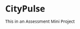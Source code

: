 # CityPulse
This in an Assessment Mini Project



<!DOCTYPE html>
<html lang="en">
<head>
    <meta charset="UTF-8">
    <meta name="viewport" content="width=device-width, initial-scale=1.0">
    <title>City Pulse – Local Events Explorer</title>
    <link rel="stylesheet" href="https://cdnjs.cloudflare.com/ajax/libs/font-awesome/6.4.0/css/all.min.css">
    <style>
        * {
            margin: 0;
            padding: 0;
            box-sizing: border-box;
            font-family: 'Segoe UI', Tahoma, Geneva, Verdana, sans-serif;
        }

        body {
            background-color: #f5f7fa;
            color: #333;
            transition: all 0.3s ease;
        }

        body.rtl {
            direction: rtl;
        }

        .app {
            max-width: 1200px;
            margin: 0 auto;
            padding: 20px;
        }

        header {
            display: flex;
            justify-content: space-between;
            align-items: center;
            padding: 15px 0;
            border-bottom: 1px solid #e1e4e8;
            margin-bottom: 30px;
        }

        .logo {
            display: flex;
            align-items: center;
            gap: 10px;
        }

        .logo i {
            color: #4a6cf7;
            font-size: 28px;
        }

        .logo h1 {
            font-size: 24px;
            font-weight: 700;
            color: #2d3748;
        }

        .nav-buttons {
            display: flex;
            gap: 15px;
        }

        .btn {
            padding: 10px 20px;
            border: none;
            border-radius: 8px;
            cursor: pointer;
            font-weight: 600;
            transition: all 0.2s ease;
        }

        .btn-primary {
            background-color: #4a6cf7;
            color: white;
        }

        .btn-primary:hover {
            background-color: #3859e3;
        }

        .btn-outline {
            background-color: transparent;
            border: 1px solid #4a6cf7;
            color: #4a6cf7;
        }

        .btn-outline:hover {
            background-color: #4a6cf7;
            color: white;
        }

        .search-container {
            background-color: white;
            padding: 25px;
            border-radius: 12px;
            box-shadow: 0 4px 12px rgba(0, 0, 0, 0.1);
            margin-bottom: 30px;
        }

        .search-title {
            font-size: 22px;
            margin-bottom: 20px;
            color: #2d3748;
        }

        .search-form {
            display: flex;
            gap: 15px;
            flex-wrap: wrap;
        }

        .form-group {
            flex: 1;
            min-width: 250px;
        }

        .form-group label {
            display: block;
            margin-bottom: 8px;
            font-weight: 600;
            color: #4a5568;
        }

        .form-control {
            width: 100%;
            padding: 12px 15px;
            border: 1px solid #e1e4e8;
            border-radius: 8px;
            font-size: 16px;
        }

        .events-container {
            display: grid;
            grid-template-columns: repeat(auto-fill, minmax(300px, 1fr));
            gap: 25px;
            margin-bottom: 40px;
        }

        .event-card {
            background-color: white;
            border-radius: 12px;
            overflow: hidden;
            box-shadow: 0 4px 12px rgba(0, 0, 0, 0.1);
            transition: transform 0.3s ease;
        }

        .event-card:hover {
            transform: translateY(-5px);
        }

        .event-image {
            height: 180px;
            width: 100%;
            object-fit: cover;
        }

        .event-content {
            padding: 20px;
        }

        .event-title {
            font-size: 18px;
            font-weight: 700;
            margin-bottom: 10px;
            color: #2d3748;
        }

        .event-details {
            color: #718096;
            margin-bottom: 15px;
            font-size: 14px;
        }

        .event-details div {
            margin-bottom: 5px;
            display: flex;
            align-items: center;
            gap: 8px;
        }

        .event-actions {
            display: flex;
            justify-content: space-between;
            align-items: center;
        }

        .favorite-btn {
            background: none;
            border: none;
            font-size: 20px;
            cursor: pointer;
            color: #cbd5e0;
            transition: color 0.2s ease;
        }

        .favorite-btn.active {
            color: #e53e3e;
        }

        .event-detail-container {
            background-color: white;
            border-radius: 12px;
            overflow: hidden;
            box-shadow: 0 4px 12px rgba(0, 0, 0, 0.1);
            margin-bottom: 30px;
        }

        .event-detail-image {
            width: 100%;
            height: 350px;
            object-fit: cover;
        }

        .event-detail-content {
            padding: 30px;
        }

        .event-detail-title {
            font-size: 28px;
            margin-bottom: 15px;
            color: #2d3748;
        }

        .event-detail-info {
            display: grid;
            grid-template-columns: repeat(auto-fit, minmax(250px, 1fr));
            gap: 20px;
            margin-bottom: 30px;
        }

        .event-detail-info div {
            display: flex;
            flex-direction: column;
            gap: 8px;
        }

        .info-label {
            font-weight: 600;
            color: #4a5568;
        }

        .map-container {
            height: 300px;
            margin-top: 20px;
            background-color: #e2e8f0;
            border-radius: 8px;
            display: flex;
            align-items: center;
            justify-content: center;
            color: #718096;
        }

        .profile-container {
            background-color: white;
            border-radius: 12px;
            padding: 30px;
            box-shadow: 0 4px 12px rgba(0, 0, 0, 0.1);
        }

        .profile-header {
            display: flex;
            align-items: center;
            gap: 20px;
            margin-bottom: 30px;
        }

        .profile-avatar {
            width: 100px;
            height: 100px;
            border-radius: 50%;
            background-color: #4a6cf7;
            display: flex;
            align-items: center;
            justify-content: center;
            color: white;
            font-size: 40px;
        }

        .profile-name {
            font-size: 24px;
            font-weight: 700;
            color: #2d3748;
        }

        .profile-email {
            color: #718096;
        }

        .profile-section {
            margin-bottom: 30px;
        }

        .section-title {
            font-size: 20px;
            font-weight: 600;
            margin-bottom: 15px;
            color: #2d3748;
            padding-bottom: 10px;
            border-bottom: 1px solid #e1e4e8;
        }

        .auth-container {
            max-width: 450px;
            margin: 50px auto;
            background-color: white;
            padding: 30px;
            border-radius: 12px;
            box-shadow: 0 4px 12px rgba(0, 0, 0, 0.1);
        }

        .auth-title {
            text-align: center;
            font-size: 24px;
            margin-bottom: 25px;
            color: #2d3748;
        }

        .auth-form {
            display: flex;
            flex-direction: column;
            gap: 20px;
        }

        .auth-options {
            display: flex;
            justify-content: space-between;
            align-items: center;
            margin-top: 20px;
        }

        .biometric-btn {
            display: flex;
            align-items: center;
            gap: 8px;
            background: none;
            border: none;
            color: #4a6cf7;
            cursor: pointer;
            font-weight: 600;
        }

        .hidden {
            display: none;
        }

        .language-selector {
            display: flex;
            align-items: center;
            gap: 10px;
            background-color: #edf2f7;
            padding: 8px 15px;
            border-radius: 20px;
            font-weight: 600;
            color: #4a5568;
            cursor: pointer;
        }

        .tab-container {
            display: flex;
            gap: 10px;
            margin-bottom: 20px;
        }

        .tab {
            padding: 10px 20px;
            border-radius: 8px;
            cursor: pointer;
            font-weight: 600;
            background-color: #e2e8f0;
            color: #4a5568;
        }

        .tab.active {
            background-color: #4a6cf7;
            color: white;
        }

        @media (max-width: 768px) {
            .search-form {
                flex-direction: column;
            }
            
            .events-container {
                grid-template-columns: 1fr;
            }
            
            .nav-buttons {
                flex-direction: column;
                gap: 10px;
            }
        }
    </style>
</head>
<body>
    <div id="root">
        <!-- React will render here -->
    </div>

    <!-- React, ReactDOM, and Babel for JSX processing -->
    <script src="https://unpkg.com/react@18/umd/react.development.js"></script>
    <script src="https://unpkg.com/react-dom@18/umd/react-dom.development.js"></script>
    <script src="https://unpkg.com/@babel/standalone/babel.min.js"></script>

    <script type="text/babel">
        // Mock data for events
        const mockEvents = [
            {
                id: 1,
                title: "Summer Music Festival",
                date: "June 15, 2023",
                time: "2:00 PM - 10:00 PM",
                venue: "City Park Amphitheater",
                category: "Music",
                description: "Join us for the annual summer music festival featuring local and international artists across multiple stages.",
                image: "https://via.placeholder.com/400x200?text=Summer+Music+Festival",
                isFavorite: false
            },
            {
                id: 2,
                title: "Tech Conference 2023",
                date: "July 22, 2023",
                time: "9:00 AM - 6:00 PM",
                venue: "Convention Center",
                category: "Technology",
                description: "A full-day conference featuring talks from industry leaders on the latest trends in technology and innovation.",
                image: "https://via.placeholder.com/400x200?text=Tech+Conference",
                isFavorite: false
            },
            {
                id: 3,
                title: "Food & Wine Expo",
                date: "August 5, 2023",
                time: "12:00 PM - 8:00 PM",
                venue: "Downtown Expo Hall",
                category: "Food & Drink",
                description: "Sample culinary delights from top chefs and wineries from around the region.",
                image: "https://via.placeholder.com/400x200?text=Food+Wine+Expo",
                isFavorite: false
            },
            {
                id: 4,
                title: "Marathon Race",
                date: "September 10, 2023",
                time: "7:00 AM - 12:00 PM",
                venue: "City Streets",
                category: "Sports",
                description: "Annual city marathon with routes through downtown and along the waterfront. All skill levels welcome.",
                image: "https://via.placeholder.com/400x200?text=Marathon",
                isFavorite: false
            },
            {
                id: 5,
                title: "Art Exhibition",
                date: "October 18, 2023",
                time: "10:00 AM - 6:00 PM",
                venue: "Modern Art Museum",
                category: "Art",
                description: "Exhibition featuring works from contemporary artists exploring themes of identity and place.",
                image: "https://via.placeholder.com/400x200?text=Art+Exhibition",
                isFavorite: false
            },
            {
                id: 6,
                title: "Comedy Night",
                date: "November 5, 2023",
                time: "8:00 PM - 11:00 PM",
                venue: "Laugh Factory",
                category: "Comedy",
                description: "An evening of stand-up comedy featuring top comedians from across the country.",
                image: "https://via.placeholder.com/400x200?text=Comedy+Night",
                isFavorite: false
            }
        ];

        // Context for state management
        const AppContext = React.createContext();

        // Custom hook for using context
        function useApp() {
            const context = React.useContext(AppContext);
            if (!context) {
                throw new Error('useApp must be used within an AppProvider');
            }
            return context;
        }

        // App Provider Component
        function AppProvider({ children }) {
            const [currentScreen, setCurrentScreen] = React.useState('splash');
            const [isRTL, setIsRTL] = React.useState(false);
            const [user, setUser] = React.useState(null);
            const [events, setEvents] = React.useState([]);
            const [favorites, setFavorites] = React.useState([]);
            const [activeTab, setActiveTab] = React.useState('all');

            // Load data from localStorage on initial render
            React.useEffect(() => {
                const userData = localStorage.getItem('user');
                const favData = localStorage.getItem('favorites');
                const langSetting = localStorage.getItem('isRTL');
                
                if (userData) {
                    setUser(JSON.parse(userData));
                }
                
                if (favData) {
                    setFavorites(JSON.parse(favData));
                }
                
                if (langSetting) {
                    setIsRTL(langSetting === 'true');
                }
                
                // Simulate splash screen
                setTimeout(() => {
                    if (!userData) {
                        setCurrentScreen('login');
                    } else {
                        setCurrentScreen('home');
                        setEvents(mockEvents);
                    }
                }, 2000);
            }, []);

            // Toggle language direction
            const toggleLanguage = () => {
                setIsRTL(prev => {
                    localStorage.setItem('isRTL', !prev);
                    return !prev;
                });
            };

            // Navigate to different screens
            const navigateTo = (screen) => {
                setCurrentScreen(screen);
            };

            // Login function
            const login = (email, password) => {
                // Mock authentication
                const userData = { name: 'John Doe', email };
                setUser(userData);
                localStorage.setItem('user', JSON.stringify(userData));
                setCurrentScreen('home');
                setEvents(mockEvents);
            };

            // Logout function
            const logout = () => {
                setUser(null);
                localStorage.removeItem('user');
                setCurrentScreen('login');
            };

            // Toggle favorite status
            const toggleFavorite = (eventId) => {
                setFavorites(prev => {
                    let newFavorites;
                    if (prev.includes(eventId)) {
                        newFavorites = prev.filter(id => id !== eventId);
                    } else {
                        newFavorites = [...prev, eventId];
                    }
                    localStorage.setItem('favorites', JSON.stringify(newFavorites));
                    return newFavorites;
                });
            };

            // Search events
            const searchEvents = (keyword, city) => {
                // In a real app, this would be an API call
                const filteredEvents = mockEvents.filter(event => 
                    event.title.toLowerCase().includes(keyword.toLowerCase()) && 
                    event.venue.toLowerCase().includes(city.toLowerCase())
                );
                setEvents(filteredEvents);
            };

            const value = {
                currentScreen,
                isRTL,
                user,
                events,
                favorites,
                activeTab,
                setActiveTab,
                toggleLanguage,
                navigateTo,
                login,
                logout,
                toggleFavorite,
                searchEvents
            };

            return (
                <AppContext.Provider value={value}>
                    {children}
                </AppContext.Provider>
            );
        }

        // Header Component
        function Header({ title, showBackButton = false }) {
            const { isRTL, toggleLanguage, navigateTo, user, logout } = useApp();
            
            return (
                <header>
                    <div className="logo">
                        {showBackButton && (
                            <i 
                                className="fas fa-arrow-left" 
                                style={{cursor: 'pointer'}}
                                onClick={() => navigateTo('home')}
                            ></i>
                        )}
                        <h1>{title}</h1>
                    </div>
                    <div className="nav-buttons">
                        <button className="btn btn-outline" onClick={toggleLanguage}>
                            <i className="fas fa-globe"></i> {isRTL ? 'English' : 'العربية'}
                        </button>
                        {user && (
                            <button 
                                className="btn btn-primary" 
                                onClick={() => title === 'User Profile' ? logout() : navigateTo('profile')}
                            >
                                <i className={`fas ${title === 'User Profile' ? 'fa-sign-out-alt' : 'fa-user'}`}></i> 
                                {title === 'User Profile' ? 'Logout' : 'Profile'}
                            </button>
                        )}
                    </div>
                </header>
            );
        }

        // Splash Screen Component
        function SplashScreen() {
            return (
                <div style={{display: 'flex', justifyContent: 'center', alignItems: 'center', height: '100vh', flexDirection: 'column', gap: '20px'}}>
                    <div style={{fontSize: '48px', color: '#4a6cf7'}}>
                        <i className="fas fa-ticket-alt"></i>
                    </div>
                    <h1 style={{fontSize: '32px', color: '#2d3748'}}>City Pulse</h1>
                    <p style={{color: '#718096'}}>Local Events Explorer</p>
                </div>
            );
        }

        // Login Screen Component
        function LoginScreen() {
            const { login } = useApp();
            const [email, setEmail] = React.useState('');
            const [password, setPassword] = React.useState('');
            
            const handleLogin = (e) => {
                e.preventDefault();
                login(email, password);
            };
            
            return (
                <div className="auth-container">
                    <h2 className="auth-title">Welcome to City Pulse</h2>
                    <form className="auth-form" onSubmit={handleLogin}>
                        <div className="form-group">
                            <label htmlFor="email">Email</label>
                            <input 
                                type="email" 
                                id="email" 
                                className="form-control" 
                                placeholder="Enter your email"
                                value={email}
                                onChange={(e) => setEmail(e.target.value)}
                                required
                            />
                        </div>
                        <div className="form-group">
                            <label htmlFor="password">Password</label>
                            <input 
                                type="password" 
                                id="password" 
                                className="form-control" 
                                placeholder="Enter your password"
                                value={password}
                                onChange={(e) => setPassword(e.target.value)}
                                required
                            />
                        </div>
                        <button type="submit" className="btn btn-primary">Login</button>
                        <button type="button" className="btn btn-outline">Create Account</button>
                    </form>
                    <div className="auth-options">
                        <button className="biometric-btn">
                            <i className="fas fa-fingerprint"></i> Use Biometric Login
                        </button>
                    </div>
                </div>
            );
        }

        // Event Card Component
        function EventCard({ event }) {
            const { navigateTo, favorites, toggleFavorite } = useApp();
            const isFavorite = favorites.includes(event.id);
            
            return (
                <div className="event-card">
                    <img src={event.image} alt={event.title} className="event-image" />
                    <div className="event-content">
                        <h3 className="event-title">{event.title}</h3>
                        <div className="event-details">
                            <div><i className="fas fa-calendar"></i> {event.date}</div>
                            <div><i className="fas fa-clock"></i> {event.time}</div>
                            <div><i className="fas fa-map-marker-alt"></i> {event.venue}</div>
                            <div><i className="fas fa-tag"></i> {event.category}</div>
                        </div>
                        <div className="event-actions">
                            <button 
                                className="btn btn-outline"
                                onClick={() => navigateTo('detail', event)}
                            >
                                View Details
                            </button>
                            <button 
                                className={`favorite-btn ${isFavorite ? 'active' : ''}`}
                                onClick={() => toggleFavorite(event.id)}
                            >
                                <i className="fas fa-heart"></i>
                            </button>
                        </div>
                    </div>
                </div>
            );
        }

        // Home Screen Component
        function HomeScreen() {
            const { events, favorites, activeTab, setActiveTab, searchEvents } = useApp();
            const [keyword, setKeyword] = React.useState('');
            const [city, setCity] = React.useState('');
            
            const handleSearch = (e) => {
                e.preventDefault();
                searchEvents(keyword, city);
            };
            
            const eventsToShow = activeTab === 'favorites' 
                ? events.filter(event => favorites.includes(event.id))
                : events;
                
            return (
                <div>
                    <Header title="City Pulse" />
                    
                    <div className="search-container">
                        <h2 className="search-title">Find Events in Your City</h2>
                        <form className="search-form" onSubmit={handleSearch}>
                            <div className="form-group">
                                <label htmlFor="keyword">What are you looking for?</label>
                                <input 
                                    type="text" 
                                    id="keyword" 
                                    className="form-control" 
                                    placeholder="Concerts, sports, theater..."
                                    value={keyword}
                                    onChange={(e) => setKeyword(e.target.value)}
                                />
                            </div>
                            <div className="form-group">
                                <label htmlFor="city">City</label>
                                <input 
                                    type="text" 
                                    id="city" 
                                    className="form-control" 
                                    placeholder="Enter your city"
                                    value={city}
                                    onChange={(e) => setCity(e.target.value)}
                                />
                            </div>
                            <div className="form-group" style={{display: 'flex', alignItems: 'flex-end'}}>
                                <button type="submit" className="btn btn-primary" style={{height: '46px'}}>
                                    <i className="fas fa-search"></i> Search
                                </button>
                            </div>
                        </form>
                    </div>
                    
                    <div className="tab-container">
                        <div 
                            className={`tab ${activeTab === 'all' ? 'active' : ''}`}
                            onClick={() => setActiveTab('all')}
                        >
                            All Events
                        </div>
                        <div 
                            className={`tab ${activeTab === 'favorites' ? 'active' : ''}`}
                            onClick={() => setActiveTab('favorites')}
                        >
                            Favorites
                        </div>
                    </div>
                    
                    <div className="events-container">
                        {eventsToShow.map(event => (
                            <EventCard key={event.id} event={event} />
                        ))}
                    </div>
                </div>
            );
        }

        // Event Detail Screen Component
        function EventDetailScreen() {
            const { navigateTo, favorites, toggleFavorite } = useApp();
            const [event, setEvent] = React.useState(null);
            
            // In a real app, we would get the event ID from URL params and fetch data
            React.useEffect(() => {
                // For demo purposes, use the first event
                setEvent(mockEvents[0]);
            }, []);
            
            if (!event) return <div>Loading...</div>;
            
            const isFavorite = favorites.includes(event.id);
            
            return (
                <div>
                    <Header title="Event Details" showBackButton={true} />
                    
                    <div className="event-detail-container">
                        <img src={event.image} alt={event.title} className="event-detail-image" />
                        <div className="event-detail-content">
                            <h2 className="event-detail-title">{event.title}</h2>
                            <div className="event-detail-info">
                                <div>
                                    <span className="info-label"><i className="fas fa-calendar"></i> Date</span>
                                    <span>{event.date}</span>
                                </div>
                                <div>
                                    <span className="info-label"><i className="fas fa-clock"></i> Time</span>
                                    <span>{event.time}</span>
                                </div>
                                <div>
                                    <span className="info-label"><i className="fas fa-map-marker-alt"></i> Venue</span>
                                    <span>{event.venue}</span>
                                </div>
                                <div>
                                    <span className="info-label"><i className="fas fa-tag"></i> Category</span>
                                    <span>{event.category}</span>
                                </div>
                            </div>
                            <div>
                                <span className="info-label"><i className="fas fa-info-circle"></i> Description</span>
                                <p>{event.description}</p>
                            </div>
                            <div className="map-container">
                                <i className="fas fa-map-marked-alt" style={{fontSize: '48px', marginRight: '15px'}}></i>
                                <span>Map Preview of Event Location</span>
                            </div>
                            <button 
                                className={`favorite-btn ${isFavorite ? 'active' : ''}`}
                                onClick={() => toggleFavorite(event.id)}
                                style={{marginTop: '20px', fontSize: '24px'}}
                            >
                                <i className="fas fa-heart"></i> {isFavorite ? 'Remove from Favorites' : 'Add to Favorites'}
                            </button>
                        </div>
                    </div>
                </div>
            );
        }

        // Profile Screen Component
        function ProfileScreen() {
            const { user, favorites, events } = useApp();
            
            const favoriteEvents = events.filter(event => favorites.includes(event.id));
            
            return (
                <div>
                    <Header title="User Profile" showBackButton={true} />
                    
                    <div className="profile-container">
                        <div className="profile-header">
                            <div className="profile-avatar">
                                <i className="fas fa-user"></i>
                            </div>
                            <div>
                                <h2 className="profile-name">{user?.name}</h2>
                                <p className="profile-email">{user?.email}</p>
                            </div>
                        </div>

                        <div className="profile-section">
                            <h3 className="section-title">Favorite Events</h3>
                            <div className="events-container">
                                {favoriteEvents.map(event => (
                                    <EventCard key={event.id} event={event} />
                                ))}
                                {favoriteEvents.length === 0 && (
                                    <p>You haven't added any events to your favorites yet.</p>
                                )}
                            </div>
                        </div>
                    </div>
                </div>
            );
        }

        // Main App Component
        function App() {
            const { currentScreen, isRTL } = useApp();
            
            return (
                <div className="app" dir={isRTL ? 'rtl' : 'ltr'}>
                    {currentScreen === 'splash' && <SplashScreen />}
                    {currentScreen === 'login' && <LoginScreen />}
                    {currentScreen === 'home' && <HomeScreen />}
                    {currentScreen === 'detail' && <EventDetailScreen />}
                    {currentScreen === 'profile' && <ProfileScreen />}
                </div>
            );
        }

        // Render the app
        const root = ReactDOM.createRoot(document.getElementById('root'));
        root.render(
            <AppProvider>
                <App />
            </AppProvider>
        );
    </script>
</body>
</html>